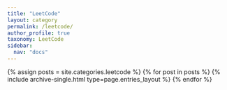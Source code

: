 ```yaml
---
title: "LeetCode"
layout: category
permalink: /leetcode/
author_profile: true
taxonomy: LeetCode
sidebar:
  nav: "docs"
---
```


{% assign posts = site.categories.leetcode %}
{% for post in posts %} {% include archive-single.html type=page.entries_layout %} {% endfor %}